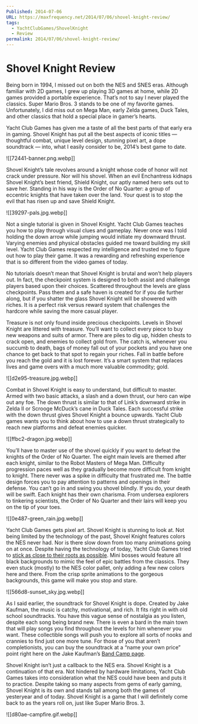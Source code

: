 ```yaml
---
Published: 2014-07-06
URL: https://maxfrequency.net/2014/07/06/shovel-knight-review/
tags:
  - YachtClubGames/ShovelKnight
  - Review
permalink: 2014/07/06/shovel-knight-review/
---
```

# Shovel Knight Review

Being born in 1994, I missed out on both the NES and SNES eras. Although familiar with 2D games, I grew up playing 3D games at home, while 2D games provided a portable experience. That’s not to say I never played the classics. Super Mario Bros. 3 stands to be one of my favorite games. Unfortunately, I did miss out on Mega Man, early Zelda games, Duck Tales, and other classics that hold a special place in gamer’s hearts.

Yacht Club Games has given me a taste of all the best parts of that early era in gaming. Shovel Knight has put all the best aspects of iconic titles — thoughtful combat, unique level design, stunning pixel art, a dope soundtrack — into, what I easily consider to be, 2014’s best game to date.

![[72441-banner.png.webp]]

Shovel Knight’s tale revolves around a knight whose code of honor will not crack under pressure. Nor will his shovel. When an evil Enchantress kidnaps Shovel Knight’s best friend, Shield Knight, our aptly named hero sets out to save her. Standing in his way is the Order of No Quarter: a group of eccentric knights that have taken over the land.   Your quest is to stop the evil that has risen up and save Shield Knight.

![[39297-pals.jpg.webp]]

Not a single tutorial is given in Shovel Knight. Yacht Club Games teaches you how to play through visual clues and gameplay. Never once was I told holding the down arrow while jumping would initiate my downward thrust. Varying enemies and physical obstacles guided me toward building my skill level. Yacht Club Games respected my intelligence and trusted me to figure out how to play their game. It was a rewarding and refreshing experience that is so different from the video games of today.

No tutorials doesn’t mean that Shovel Knight is brutal and won’t help players out. In fact, the checkpoint system is designed to both assist and challenge players based upon their choices. Scattered throughout the levels are glass checkpoints. Pass them and a safe haven is created for if you die further along, but if you shatter the glass Shovel Knight will be showered with riches. It is a perfect risk versus reward system that challenges the hardcore while saving the more casual player.

Treasure is not only found inside precious checkpoints. Levels in Shovel Knight are littered with treasure. You’ll want to collect every piece to buy new weapons and suits of armor. There are piles to dig up, hidden chests to crack open, and enemies to collect gold from. The catch is, whenever you succumb to death, bags of money fall out of your pockets and you have one chance to get back to that spot to regain your riches. Fall in battle before you reach the gold and it is lost forever. It’s a smart system that replaces lives and game overs with a much more valuable commodity; gold.

![[d2e95-treasure.jpg.webp]]

Combat in Shovel Knight is easy to understand, but difficult to master. Armed with two basic attacks, a slash and a down thrust, our hero can wipe out any foe. The down thrust is similar to that of Link’s downward strike in Zelda II or Scrooge McDuck’s cane in Duck Tales. Each successful strike with the down thrust gives Shovel Knight a bounce upwards.  Yacht Club games wants you to think about how to use a down thrust strategically to reach new platforms and defeat enemies quicker.

![[ffbc2-dragon.jpg.webp]]

You’ll have to master use of the shovel quickly if you want to defeat the knights of the Order of No Quarter. The eight main levels are themed after each knight, similar to the Robot Masters of Mega Man. Difficulty progression paces well as they gradually become more difficult from knight to knight. There never was a spike in difficulty that frustrated me. The battle design forces you to pay attention to patterns and openings in their defense. You can’t go in and swing you shovel blindly. If you do, your death will be swift. Each knight has their own charisma. From undersea explorers to tinkering scientists, the Order of No Quarter and their lairs will keep you on the tip of your toes.

![[0e487-green_rain.jpg.webp]]

Yacht Club Games gets pixel art. Shovel Knight is stunning to look at. Not being limited by the technology of the past, Shovel Knight features colors the NES never had. Nor is there slow down from too many animations going on at once. Despite having the technology of today, Yacht Club Games tried to [stick as close to their roots as possible](http://www.gamasutra.com/blogs/DavidDAngelo/20140625/219383/Breaking_the_NES_for_Shovel_Knight.php). Mini bosses would feature all black backgrounds to mimic the feel of epic battles from the classics. They even stuck (mostly) to the NES color pallet, only adding a few new colors here and there. From the crisp sprite animations to the gorgeous backgrounds, this game will make you stop and stare.

![[566d8-sunset_sky.jpg.webp]]

As I said earlier, the soundtrack for Shovel Knight is dope. Created by Jake Kaufman, the music is catchy, motivational, and rich. It fits right in with old school soundtracks. You have this vague sense of nostalgia as you listen, despite each song being brand new. There is even a bard in the main town that will play songs you find throughout the levels for him whenever you want. These collectible songs will push you to explore all sorts of nooks and crannies to find just one more tune. For those of you that aren’t completionists, you can buy the soundtrack at a “name your own price” point right here on the Jake Kaufman’s [Band Camp page](http://virt.bandcamp.com/album/shovel-knight-original-soundtrack).

Shovel Knight isn’t just a callback to the NES era. Shovel Knight is a continuation of that era. Not hindered by hardware limitations, Yacht Club Games takes into consideration what the NES could have been and puts it to practice. Despite taking so many aspects from gems of early gaming, Shovel Knight is its own and stands tall among both the games of yesteryear and of today. Shovel Knight is a game that I will definitely come back to as the years roll on, just like Super Mario Bros. 3.

![[d80ae-campfire.gif.webp]]